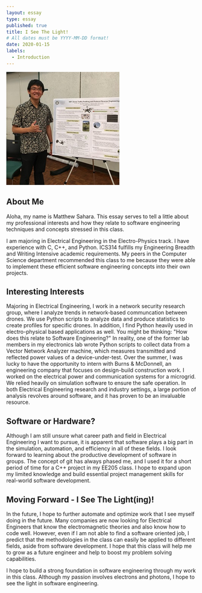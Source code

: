```yaml
---
layout: essay
type: essay
published: true
title: I See The Light!
# All dates must be YYYY-MM-DD format!
date: 2020-01-15
labels:
  - Introduction
---
```


<img class="ui medium left floated rounded image" src="../images/intro_mePoster.jpg">

## About Me
Aloha, my name is Matthew Sahara. This essay serves to tell a little about my professional interests and how they relate to software engineering techniques and concepts stressed in this class.

I am majoring in Electrical Engineering in the Electro-Physics track. I have experience with C, C++, and Python. ICS314 fulfills my Engineering Breadth and Writing Intensive academic requirements. My peers in the Computer Science department recommended this class to me because they were able to implement these efficient software engineering concepts into their own projects.


## Interesting Interests
Majoring in Electrical Engineering, I work in a network security research group, where I analyze trends in network-based communcation between drones. We use Python scripts to analyze data and produce statistics to create profiles for specific drones. In addition, I find Python heavily used in electro-physical based applications as well. You might be thinking: "How does this relate to Software Engineering?" In reality, one of the former lab members in my electronics lab wrote Python scripts to collect data from a Vector Network Analyzer machine, which measures transmitted and reflected power values of a device-under-test. Over the summer, I was lucky to have the opportunity to intern with Burns & McDonnell, an engineering company that focuses on design-build construction work. I worked on the electrical power and communication systems for a microgrid. We relied heavily on simulation software to ensure the safe operation. In both Electrical Engineering research and industry settings, a large portion of analysis revolves around software, and it has proven to be an invaluable resource.


## Software or Hardware?
Although I am still unsure what career path and field in Electrical Engineering I want to pursue, it is apparent that software plays a big part in the simulation, automation, and efficiency in all of these fields. I look forward to learning about the productive development of software in groups. The concept of git has always phased me, and I used it for a short period of time for a C++ project in my EE205 class. I hope to expand upon my limited knowledge and build essential project management skills for real-world software development.


## Moving Forward - I See The Light(ing)!
In the future, I hope to further automate and optimize work that I see myself doing in the future. Many companies are now looking for Electrical Engineers that know the electromagnetic theories and also know how to code well. However, even if I am not able to find a software oriented job, I predict that the methodologies in the class can easily be applied to different fields, aside from software development. I hope that this class will help me to grow as a future engineer and help to boost my problem solving capabilities.

I hope to build a strong foundation in software engineering through my work in this class. Although my passion involves electrons and photons, I hope to see the light in software engineering.
